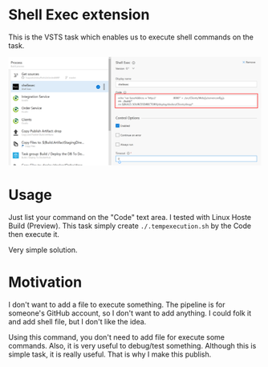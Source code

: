 Shell Exec extension
===

This is the VSTS task which enables us to execute shell commands
on the task.

![Shell Exec task](https://raw.githubusercontent.com/TsuyoshiUshio/ShellExec/master/docs/images/usage.png)

Usage
===

Just list your command on the "Code" text area. 
I tested with Linux Hoste Build (Preview).
This task simply create `./.tempexecution.sh` by the Code then execute it.

Very simple solution.

Motivation
==

I don't want to add a file to execute something.
The pipeline is for someone's GitHub account, so I don't want to add anything.
I could folk it and add shell file, but I don't like the idea.

Using this command, you don't need to add file for execute some commands.
Also, it is very useful to debug/test something. Although this is simple task,
it is really useful. That is why I make this publish.






